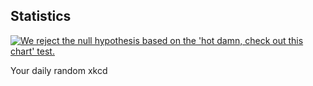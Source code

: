 ## Statistics
[![We reject the null hypothesis based on the 'hot damn, check out this chart' test.](https://imgs.xkcd.com/comics/statistics.png)](https://xkcd.com/2400/ "We reject the null hypothesis based on the 'hot damn, check out this chart' test.")

Your daily random xkcd
